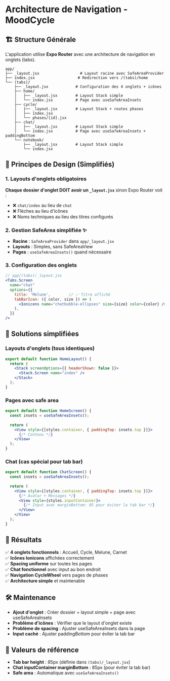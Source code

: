 # Architecture de Navigation - MoodCycle

## 🏗️ Structure Générale

L'application utilise **Expo Router** avec une architecture de navigation en onglets (tabs).

```
app/
├── _layout.jsx                  # Layout racine avec SafeAreaProvider
├── index.jsx                   # Redirection vers /(tabs)/home
└── (tabs)/
    ├── _layout.jsx            # Configuration des 4 onglets + icônes
    ├── home/
    │   ├── _layout.jsx        # Layout Stack simple
    │   └── index.jsx          # Page avec useSafeAreaInsets
    ├── cycle/
    │   ├── _layout.jsx        # Layout Stack + routes phases
    │   ├── index.jsx
    │   └── phases/[id].jsx
    ├── chat/
    │   ├── _layout.jsx        # Layout Stack simple
    │   └── index.jsx          # Page avec useSafeAreaInsets + paddingBottom
    └── notebook/
        ├── _layout.jsx        # Layout Stack simple
        └── index.jsx
```

## 🎯 Principes de Design (Simplifiés)

### 1. Layouts d'onglets obligatoires
**Chaque dossier d'onglet DOIT avoir un `_layout.jsx`** sinon Expo Router voit :
- ❌ `chat/index` au lieu de `chat`
- ❌ Flèches au lieu d'icônes
- ❌ Noms techniques au lieu des titres configurés

### 2. Gestion SafeArea simplifiée ✨
- **Racine** : `SafeAreaProvider` dans `app/_layout.jsx`
- **Layouts** : Simples, sans SafeAreaView
- **Pages** : `useSafeAreaInsets()` quand nécessaire

### 3. Configuration des onglets
```jsx
// app/(tabs)/_layout.jsx
<Tabs.Screen
  name="chat"
  options={{
    title: 'Melune',        // ✅ Titre affiché
    tabBarIcon: ({ color, size }) => (
      <Ionicons name="chatbubble-ellipses" size={size} color={color} />
    ),
  }}
/>
```

## 🔧 Solutions simplifiées

### Layouts d'onglets (tous identiques)
```jsx
export default function HomeLayout() {
  return (
    <Stack screenOptions={{ headerShown: false }}>
      <Stack.Screen name="index" />
    </Stack>
  );
}
```

### Pages avec safe area
```jsx
export default function HomeScreen() {
  const insets = useSafeAreaInsets();
  
  return (
    <View style={[styles.container, { paddingTop: insets.top }]}>
      {/* Contenu */}
    </View>
  );
}
```

### Chat (cas spécial pour tab bar)
```jsx
export default function ChatScreen() {
  const insets = useSafeAreaInsets();
  
  return (
    <View style={[styles.container, { paddingTop: insets.top }]}>
      {/* Avatar + Messages */}
      <View style={styles.inputContainer}>
        {/* Input avec marginBottom: 85 pour éviter la tab bar */}
      </View>
    </View>
  );
}
```

## 🚀 Résultats

✅ **4 onglets fonctionnels** : Accueil, Cycle, Melune, Carnet  
✅ **Icônes Ionicons** affichées correctement  
✅ **Spacing uniforme** sur toutes les pages  
✅ **Chat fonctionnel** avec input au bon endroit  
✅ **Navigation CycleWheel** vers pages de phases  
✅ **Architecture simple** et maintenable  

## 🛠️ Maintenance

- **Ajout d'onglet** : Créer dossier + layout simple + page avec useSafeAreaInsets
- **Problème d'icônes** : Vérifier que le layout d'onglet existe
- **Problème de spacing** : Ajuster useSafeAreaInsets dans la page
- **Input caché** : Ajuster paddingBottom pour éviter la tab bar

## 📏 Valeurs de référence

- **Tab bar height** : 85px (définie dans `(tabs)/_layout.jsx`)
- **Chat inputContainer marginBottom** : 85px (pour éviter la tab bar)
- **Safe area** : Automatique avec `useSafeAreaInsets()` 